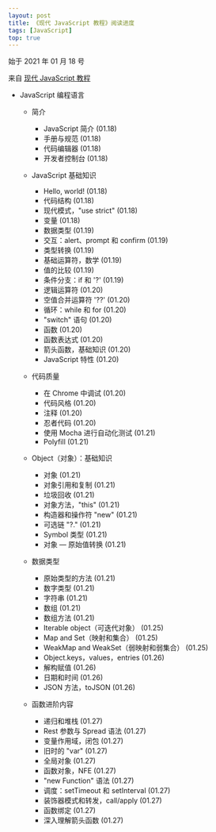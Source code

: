 ```yaml
---
layout: post
title: 《现代 JavaScript 教程》阅读进度
tags: [JavaScript]
top: true
---
```


始于 2021 年 01 月 18 号

来自 [现代 JavaScript 教程](https://zh.javascript.info/)

- JavaScript 编程语言

  - 简介

    - JavaScript 简介 (01.18)
    - 手册与规范 (01.18)
    - 代码编辑器 (01.18)
    - 开发者控制台 (01.18)

  - JavaScript 基础知识

    - Hello, world! (01.18)
    - 代码结构 (01.18)
    - 现代模式，"use strict" (01.18)
    - 变量 (01.18)
    - 数据类型 (01.19)
    - 交互：alert、prompt 和 confirm (01.19)
    - 类型转换 (01.19)
    - 基础运算符，数学 (01.19)
    - 值的比较 (01.19)
    - 条件分支：if 和 '?' (01.19)
    - 逻辑运算符 (01.20)
    - 空值合并运算符 '??' (01.20)
    - 循环：while 和 for (01.20)
    - "switch" 语句 (01.20)
    - 函数 (01.20)
    - 函数表达式 (01.20)
    - 箭头函数，基础知识 (01.20)
    - JavaScript 特性 (01.20)

  - 代码质量

    - 在 Chrome 中调试 (01.20)
    - 代码风格 (01.20)
    - 注释 (01.20)
    - 忍者代码 (01.20)
    - 使用 Mocha 进行自动化测试 (01.21)
    - Polyfill (01.21)

  - Object（对象）：基础知识

    - 对象 (01.21)
    - 对象引用和复制 (01.21)
    - 垃圾回收 (01.21)
    - 对象方法，"this" (01.21)
    - 构造器和操作符 "new" (01.21)
    - 可选链 "?." (01.21)
    - Symbol 类型 (01.21)
    - 对象 — 原始值转换 (01.21)

  - 数据类型

    - 原始类型的方法 (01.21)
    - 数字类型 (01.21)
    - 字符串 (01.21)
    - 数组 (01.21)
    - 数组方法 (01.21)
    - Iterable object（可迭代对象） (01.25)
    - Map and Set（映射和集合） (01.25)
    - WeakMap and WeakSet（弱映射和弱集合） (01.25)
    - Object.keys，values，entries (01.26)
    - 解构赋值 (01.26)
    - 日期和时间 (01.26)
    - JSON 方法，toJSON (01.26)
    
  - 函数进阶内容
   
    - 递归和堆栈 (01.27)
    - Rest 参数与 Spread 语法 (01.27)
    - 变量作用域，闭包 (01.27)
    - 旧时的 "var" (01.27)
    - 全局对象 (01.27)
    - 函数对象，NFE (01.27)
    - "new Function" 语法 (01.27)
    - 调度：setTimeout 和 setInterval (01.27)
    - 装饰器模式和转发，call/apply (01.27)
    - 函数绑定 (01.27)
    - 深入理解箭头函数 (01.27)
